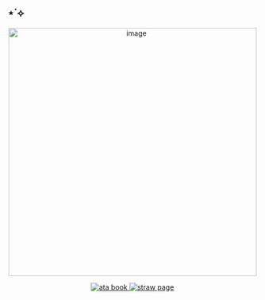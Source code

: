 ## ⋆˙⟡
<p align="center">
<img width="500" height="500" alt="image" src="https://i.pinimg.com/736x/9b/24/b5/9b24b59f0c27ec498ad7a2c9732f4b4d.jpg" />

<p align="center">
  <a href="https://whatsurnamegirlfriend.atabook.org/" target="_blank">
    <img src="https://img.shields.io/badge/ata%20|%20book-white?style=for-the-badge&labelColor=e0d6b4&color=white&label=ata%20book" alt="ata book">
  </a>
  <a href="https://spillingwater.straw.page" target="_blank">
    <img src="https://img.shields.io/badge/straw%20|%20page-white?style=for-the-badge&labelColor=e0d6b4&color=white&label=straw%20page" alt="straw page">
  </a>
</p>


















